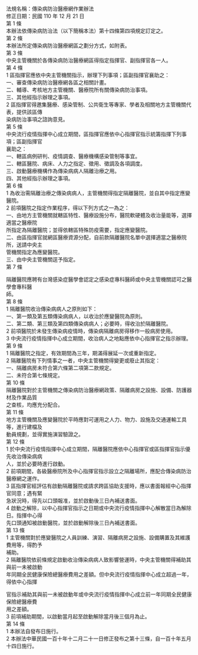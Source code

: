 法規名稱：傳染病防治醫療網作業辦法  
修正日期：民國 110 年 12 月 21 日  
第 1 條  
本辦法依傳染病防治法（以下簡稱本法）第十四條第四項規定訂定之。  
第 2 條  
本辦法所定傳染病防治醫療網區之劃分方式，如附表。  
第 3 條  
中央主管機關於各傳染病防治醫療網區得指定指揮官、副指揮官各一人。  
第 4 條  
1 區指揮官應依中央主管機關指示，辦理下列事項；區副指揮官襄助之：  
一、審查傳染病防治醫療網各區之相關計畫。  
二、輔導、考核地方主管機關、醫療院所有關傳染病防治事項。  
三、其他經指示辦理之事項。  
2 區指揮官得邀集醫療、感染管制、公共衛生等專家、學者及相關地方主管機關代表，提供該區傳  
染病防治事項之諮詢意見。  
第 5 條  
中央流行疫情指揮中心成立期間，區指揮官應依中心指揮官指示統籌指揮下列事項；區副指揮官  
襄助之：  
一、轄區病例研判、疫情調查、醫療機構感染管制等事宜。  
二、轄區醫院、病床、人力之指定、徵用、徵調及各項調度。  
三、啟動醫療機構作為傳染病病人隔離治療之用。  
四、其他經指示辦理之事項。  
第 6 條  
1 為收治需隔離治療之傳染病病人，主管機關得指定隔離醫院，並自其中指定應變醫院。  
2 前項醫院之指定作業程序，得以下列方式之一為之：  
一、由地方主管機關就轄區特性、醫療設施分布，醫院軟硬體及收治量能等，選擇適當之醫療院  
所指定為隔離醫院；並得依轄區特殊防疫需要，指定應變醫院。  
二、由區指揮官就網區醫療資源分配，自前款隔離醫院名單中選擇適當之醫療院所，送請中央主  
管機關指定為應變醫院。  
三、由中央主管機關逕予指定。  
第 7 條  


隔離醫院應聘有台灣感染症醫學會認定之感染症專科醫師或中央主管機關認可之醫學會專科醫  
師。  
第 8 條  
1 隔離醫院收治傳染病病人之原則如下：  
一、第一類及第五類傳染病病人，以收治於應變醫院為原則。  
二、第二類、第三類及第四類傳染病病人；必要時，得收治於隔離醫院。  
2 前項醫院於未發生傳染病疫情時，傳染病隔離病房得移作一般病房使用。  
3 中央流行疫情指揮中心成立期間，收治病人之地點應依中心指揮官之指示辦理。  
第 9 條  
1 隔離醫院之指定，有效期間為三年，期滿得展延一次或重新指定。  
2 隔離醫院有下列情事之一者，中央主管機關得變更或廢止其指定：  
一、隔離病房未符合第六條第二項第二款規定。  
二、未符合第七條規定。  
第 10 條  
隔離醫院對於主管機關之傳染病防治醫療網政策、隔離病房之設施、設備、防護器材及作業品質  
之查核，均應充分配合。  
第 11 條  
地方主管機關及應變醫院於平時應對可運用之人力、物力、設施及交通運輸工具等，進行建檔及  
動員規劃，並得實施演習驗證之。  
第 12 條  
1 於中央流行疫情指揮中心成立期間，隔離醫院應依中心指揮官或區指揮官指示優先收治傳染病病  
人，並於必要時進行啟動。  
2 前項期間，各級醫療院所及中心指揮官指示設立之隔離場所，應配合傳染病防治醫療網之運作。  
3 區指揮官經評估有啟動隔離醫院或請求跨區協助支援時，應以書面報經中心指揮官同意；遇有緊  
急狀況時，得先以口頭報准，並於啟動後三日內補送書面。  
4 啟動之解除，以中心指揮官指示之日期或中央流行疫情指揮中心解散當日為解除日。指揮中心得  
先口頭通知被啟動醫院，並於啟動解除後三日內補送書面。  
第 13 條  
1 主管機關對於應變醫院之人員訓練、演習、隔離病房之設施、設備購置及其維護費用等，得酌予  
補助。  
2 隔離醫院依前條規定啟動收治傳染病病人致影響營運時，中央主管機關得補助其與前一未被啟動  
年同期全民健康保險總醫療費用之差額。但中央流行疫情指揮中心成立超過一年，得依中心指揮  


官指示補助其與前一未被啟動年或中央流行疫情指揮中心成立前一年同期全民健康保險總醫療費  
用之差額。  
3 前項補助期間，以啟動當月起至啟動解除當月後三個月為止。  
第 14 條  
1 本辦法自發布日施行。  
2 本辦法中華民國一百十年十二月二十一日修正發布之第十三條，自一百十年五月十四日施行。  



